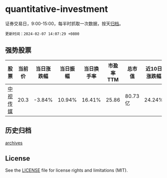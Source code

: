 # quantitative-investment

证券交易日，9:00-15:00，每半时抓取一次数据，按天[归档](archives)。

`更新时间：2024-02-07 14:07:29 +0800`

## 强势股票

|股票|当前价|当日涨跌幅|当日振幅|当日换手率|市盈率TTM|总市值|近10日涨跌幅|
|----|----|----|----|----|----|----|----|
|[中视传媒](https://xueqiu.com/S/SH600088)|20.3|-3.84%|10.94%|16.41%|25.86|80.73亿|24.24%|

## 历史归档

[archives](archives)

## License

See the [LICENSE](LICENSE) file for license rights and limitations (MIT).